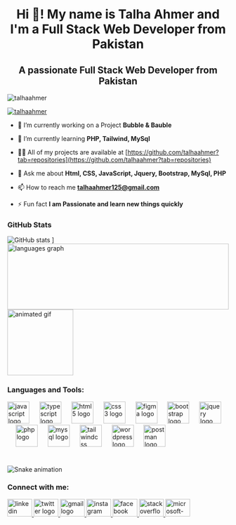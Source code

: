 <h1 align="center">Hi 👋! My name is Talha Ahmer and I'm a Full Stack Web Developer from Pakistan</h1>
<h2 align="center">A passionate Full Stack Web 
  Developer from Pakistan</h2>

<p align="left"> <img src="https://komarev.com/ghpvc/?username=talhaahmer&label=Profile%20views&color=0e75b6&style=flat" alt="talhaahmer"  /> </p>

<p align="left"> <a href="https://github.com/ryo-ma/github-profile-trophy"><img src="https://github-profile-trophy.vercel.app/?username=talhaahmer" alt="talhaahmer" /></a> </p>

- 🔭 I’m currently working on a Project **Bubble & Bauble**

- 🌱 I’m currently learning **PHP, Tailwind, MySql**

- 👨‍💻 All of my projects are available at [https://github.com/talhaahmer?tab=repositories](https://github.com/talhaahmer?tab=repositories)

- 💬 Ask me about **Html, CSS, JavaScript, Jquery, Bootstrap, MySql, PHP**

- 📫 How to reach me **talhaahmer125@gmail.com**

- ⚡ Fun fact **I am Passionate and learn new things quickly**


 <section class="bg-gray-800 py-12 px-6">
    <div class="max-w-4xl mx-auto text-center">
      <h3 class="text-3xl font-semibold mb-8 text-white">GitHub Stats</h3>
      <div class="flex justify-center space-x-6">
        <img src="https://github-readme-stats.vercel.app/api?username=talhaahmer&show_icons=true&theme=dracula"class="w-1/2" alt="GitHub stats">
 ]
       <img src="https://github-readme-stats.vercel.app/api/top-langs?username=talhaahmer&locale=en&hide_title=false&layout=compact&card_width=320&langs_count=5&theme=dracula&hide_border=false" height="150" alt="languages graph" style="width: 100%;" />
      </div>
    </div>
  </section>
   
  <div>
    <img height="150" src="https://user-images.githubusercontent.com/74038190/212750672-2f3f2b50-c84f-4ed8-a60a-849ae69ff9df.gif" alt="animated gif" />
  </div>

<h3 align="left">Languages and Tools:</h3>
<div align="left">
  <img src="https://cdn.jsdelivr.net/gh/devicons/devicon/icons/javascript/javascript-original.svg" height="50" alt="javascript logo"  />
  <img width="15" />
  <img src="https://cdn.jsdelivr.net/gh/devicons/devicon/icons/typescript/typescript-original.svg" height="50" alt="typescript logo"  />
  <img width="15" />
  <img src="https://cdn.jsdelivr.net/gh/devicons/devicon/icons/html5/html5-original.svg" height="50" alt="html5 logo"  />
  <img width="15" />
  <img src="https://cdn.jsdelivr.net/gh/devicons/devicon/icons/css3/css3-original.svg" height="50" alt="css3 logo"  />
  <img width="15" />
  <img src="https://cdn.jsdelivr.net/gh/devicons/devicon/icons/figma/figma-original.svg" height="50" alt="figma logo"  />
  <img width="15" />
  <img src="https://cdn.jsdelivr.net/gh/devicons/devicon/icons/bootstrap/bootstrap-original.svg" height="50" alt="bootstrap logo"  />
  <img width="15" />
  <img src="https://cdn.jsdelivr.net/gh/devicons/devicon/icons/jquery/jquery-original.svg" height="50" alt="jquery logo"  />
  <img width="15" />
  <img src="https://cdn.jsdelivr.net/gh/devicons/devicon/icons/php/php-original.svg" height="50" alt="php logo"  />
  <img width="15" />
  <img src="https://cdn.jsdelivr.net/gh/devicons/devicon/icons/mysql/mysql-original.svg" height="50" alt="mysql logo"  />
  <img width="15" />
  <img src="https://cdn.jsdelivr.net/gh/devicons/devicon/icons/tailwindcss/tailwindcss-original-wordmark.svg" height="50" alt="tailwindcss logo"  />
  <img width="15" />
  <img src="https://cdn.jsdelivr.net/gh/devicons/devicon/icons/wordpress/wordpress-original.svg" height="50" alt="wordpress logo"  />
  <img width="15" />
  <img src="https://skillicons.dev/icons?i=postman" height="50" alt="postman logo"  />
</div>

###

<br clear="both">

<img src="https://raw.githubusercontent.com/talhaahmer/talhaahmer/output/snake.svg" alt="Snake animation" />

###
<h3 align="left">Connect with me:</h3>

<div align="left">
  <a href="https://www.linkedin.com/in/talha-ahmer-488063306/" target="_blank">
    <img src="https://raw.githubusercontent.com/maurodesouza/profile-readme-generator/master/src/assets/icons/social/linkedin/default.svg" width="56" height="40" alt="linkedin logo"  />
  </a>
  <a href="https://x.com/talha_ahmer" target="_blank">
    <img src="https://raw.githubusercontent.com/maurodesouza/profile-readme-generator/master/src/assets/icons/social/twitter/default.svg" width="56" height="40" alt="twitter logo"  />
  </a>
  <a href="https://mail.google.com/mail/u/0/#inbox" target="_blank">
    <img src="https://raw.githubusercontent.com/maurodesouza/profile-readme-generator/master/src/assets/icons/social/gmail/default.svg" width="56" height="40" alt="gmail logo"  />
  </a>
  <a href="https://www.instagram.com/talha_8303/" target="_blank">
    <img src="https://raw.githubusercontent.com/maurodesouza/profile-readme-generator/master/src/assets/icons/social/instagram/default.svg" width="56" height="40" alt="instagram logo"  />
  </a>
  <a href="https://www.facebook.com/talhaahmer.17" target="_blank">
    <img src="https://raw.githubusercontent.com/maurodesouza/profile-readme-generator/master/src/assets/icons/social/facebook/default.svg" width="56" height="40" alt="facebook logo"  />
  </a>
  <a href="https://stackoverflow.com/users/25674080/talha-ahmer" target="_blank">
    <img src="https://raw.githubusercontent.com/maurodesouza/profile-readme-generator/master/src/assets/icons/social/stackoverflow/default.svg" width="56" height="40" alt="stackoverflow logo"  />
  </a>
  <a href="https://outlook.live.com/mail/0/" target="_blank">
    <img src="https://raw.githubusercontent.com/maurodesouza/profile-readme-generator/master/src/assets/icons/social/microsoft-outlook/default.svg" width="56" height="40" alt="microsoft-outlook logo"  />
  </a>
</div>

###
